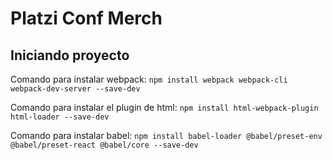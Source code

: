 # Platzi Conf Merch

## Iniciando proyecto

Comando para instalar webpack:
`npm install webpack webpack-cli webpack-dev-server --save-dev`

Comando para instalar el plugin de html:
`npm install html-webpack-plugin html-loader --save-dev`

Comando para instalar babel:
`npm install babel-loader @babel/preset-env @babel/preset-react @babel/core --save-dev`
